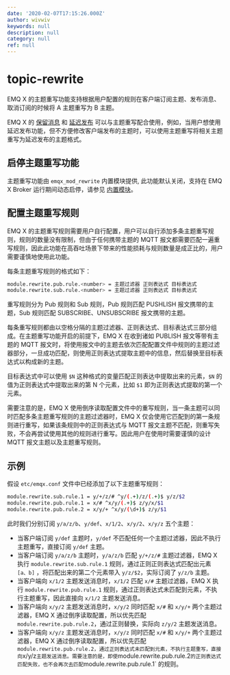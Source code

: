 ```yaml
---
date: '2020-02-07T17:15:26.000Z'
author: wivwiv
keywords: null
description: null
category: null
ref: null
---
```


# topic-rewrite

EMQ X 的主题重写功能支持根据用户配置的规则在客户端订阅主题、发布消息、取消订阅的时候将 A 主题重写为 B 主题。

EMQ X 的 [保留消息](zh_CN/advanced/advanced/retained.md) 和 [延迟发布](zh_CN/advanced/advanced/delay-publish.md) 可以与主题重写配合使用，例如，当用户想使用延迟发布功能，但不方便修改客户端发布的主题时，可以使用主题重写将相关主题重写为延迟发布的主题格式。

## 启停主题重写功能

主题重写功能由 `emqx_mod_rewrite` 内置模块提供, 此功能默认关闭，支持在 EMQ X Broker 运行期间动态启停，请参见 [内置模块](internal-modules.md)。

## 配置主题重写规则

EMQ X 的主题重写规则需要用户自行配置，用户可以自行添加多条主题重写规则，规则的数量没有限制，但由于任何携带主题的 MQTT 报文都需要匹配一遍重写规则，因此此功能在高吞吐场景下带来的性能损耗与规则数量是成正比的，用户需要谨慎地使用此功能。

每条主题重写规则的格式如下：

```bash
module.rewrite.pub.rule.<number> = 主题过滤器 正则表达式 目标表达式
module.rewrite.sub.rule.<number> = 主题过滤器 正则表达式 目标表达式
```

重写规则分为 Pub 规则和 Sub 规则，Pub 规则匹配 PUSHLISH 报文携带的主题，Sub 规则匹配 SUBSCRIBE、UNSUBSCRIBE 报文携带的主题。

每条重写规则都由以空格分隔的主题过滤器、正则表达式、目标表达式三部分组成。在主题重写功能开启的前提下，EMQ X 在收到诸如 PUBLISH 报文等带有主题的 MQTT 报文时，将使用报文中的主题去依次匹配配置文件中规则的主题过滤器部分，一旦成功匹配，则使用正则表达式提取主题中的信息，然后替换至目标表达式以构成新的主题。

目标表达式中可以使用 `$N` 这种格式的变量匹配正则表达中提取出来的元素，`$N` 的值为正则表达式中提取出来的第 N 个元素，比如 `$1` 即为正则表达式提取的第一个元素。

需要注意的是，EMQ X 使用倒序读取配置文件中的重写规则，当一条主题可以同时匹配多条主题重写规则的主题过滤器时，EMQ X 仅会使用它匹配到的第一条规则进行重写，如果该条规则中的正则表达式与 MQTT 报文主题不匹配，则重写失败，不会再尝试使用其他的规则进行重写。因此用户在使用时需要谨慎的设计 MQTT 报文主题以及主题重写规则。

## 示例

假设 `etc/emqx.conf` 文件中已经添加了以下主题重写规则：

```bash
module.rewrite.sub.rule.1 = y/+/z/# ^y/(.+)/z/(.+)$ y/z/$2
module.rewrite.pub.rule.1 = x/# ^x/y/(.+)$ z/y/x/$1
module.rewrite.pub.rule.2 = x/y/+ ^x/y/(\d+)$ z/y/$1
```

此时我们分别订阅 `y/a/z/b`、`y/def`、`x/1/2`、`x/y/2`、`x/y/z` 五个主题：

* 当客户端订阅 `y/def` 主题时，`y/def` 不匹配任何一个主题过滤器，因此不执行主题重写，直接订阅 `y/def` 主题。
* 当客户端订阅 `y/a/z/b` 主题时，`y/a/z/b` 匹配 `y/+/z/#` 主题过滤器，EMQ X 执行 `module.rewrite.sub.rule.1` 规则，通过正则正则表达式匹配出元素 `[a、b]` ，将匹配出来的第二个元素带入 `y/z/$2`，实际订阅了 `y/z/b` 主题。
* 当客户端向 `x/1/2` 主题发送消息时，`x/1/2` 匹配 `x/#` 主题过滤器，EMQ X 执行 `module.rewrite.pub.rule.1` 规则，通过正则表达式未匹配到元素，不执行主题重写，因此直接向 `x/1/2` 主题发送消息。
* 当客户端向 `x/y/2` 主题发送消息时，`x/y/2` 同时匹配 `x/#` 和 `x/y/+` 两个主题过滤器，EMQ X 通过倒序读取配置，所以优先匹配 `module.rewrite.pub.rule.2`，通过正则替换，实际向 `z/y/2` 主题发送消息。
* 当客户端向 `x/y/z` 主题发送消息时，`x/y/z` 同时匹配 `x/#` 和 `x/y/+` 两个主题过滤器，EMQ X 通过倒序读取配置，所以优先匹配 `module.rewrite.pub.rule.2，通过正则表达式未匹配到元素，不执行主题重写，直接向`x/y/z`主题发送消息。需要注意的是，即使`module.rewrite.pub.rule.2`的正则表达式匹配失败，也不会再次去匹配`module.rewrite.pub.rule.1\` 的规则。

